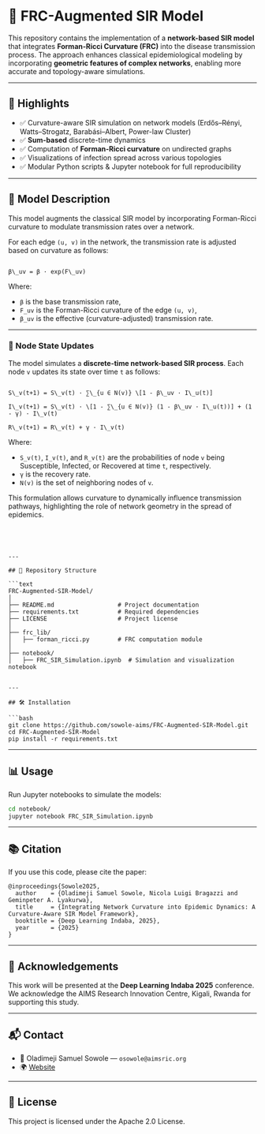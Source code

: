 
# 🧠 FRC-Augmented SIR Model

This repository contains the implementation of a **network-based SIR model** that integrates **Forman-Ricci Curvature (FRC)** into the disease transmission process. The approach enhances classical epidemiological modeling by incorporating **geometric features of complex networks**, enabling more accurate and topology-aware simulations.

---

## 📌 Highlights

- ✅ Curvature-aware SIR simulation on network models (Erdős–Rényi, Watts–Strogatz, Barabási–Albert, Power-law Cluster)
- ✅ **Sum-based** discrete-time dynamics
- ✅ Computation of **Forman-Ricci curvature** on undirected graphs
- ✅ Visualizations of infection spread across various topologies
- ✅ Modular Python scripts & Jupyter notebook for full reproducibility

---

## 🧪 Model Description

This model augments the classical SIR model by incorporating Forman-Ricci curvature to modulate transmission rates over a network.

For each edge `(u, v)` in the network, the transmission rate is adjusted based on curvature as follows:

```

β\_uv = β · exp(F\_uv)

```

Where:

- `β` is the base transmission rate,
- `F_uv` is the Forman-Ricci curvature of the edge `(u, v)`,
- `β_uv` is the effective (curvature-adjusted) transmission rate.

---

### 🔁 Node State Updates

The model simulates a **discrete-time network-based SIR process**. Each node `v` updates its state over time `t` as follows:

```

S\_v(t+1) = S\_v(t) · ∑\_{u ∈ N(v)} \[1 - β\_uv · I\_u(t)]

I\_v(t+1) = S\_v(t) · \[1 - ∑\_{u ∈ N(v)} (1 - β\_uv · I\_u(t))] + (1 - γ) · I\_v(t)

R\_v(t+1) = R\_v(t) + γ · I\_v(t)

```

Where:

- `S_v(t)`, `I_v(t)`, and `R_v(t)` are the probabilities of node `v` being Susceptible, Infected, or Recovered at time `t`, respectively.
- `γ` is the recovery rate.
- `N(v)` is the set of neighboring nodes of `v`.

This formulation allows curvature to dynamically influence transmission pathways, highlighting the role of network geometry in the spread of epidemics.
```




---

## 📁 Repository Structure

```text
FRC-Augmented-SIR-Model/
│
├── README.md                  # Project documentation
├── requirements.txt           # Required dependencies
├── LICENSE                    # Project license
│
├── frc_lib/
│   ├── forman_ricci.py        # FRC computation module
│
├── notebook/
│   ├── FRC_SIR_Simulation.ipynb  # Simulation and visualization notebook


---

## 🛠️ Installation

```bash
git clone https://github.com/sowole-aims/FRC-Augmented-SIR-Model.git
cd FRC-Augmented-SIR-Model
pip install -r requirements.txt
```

---

## 📊 Usage

Run Jupyter notebooks to simulate the models:

```bash
cd notebook/
jupyter notebook FRC_SIR_Simulation.ipynb
```

---

## 📚 Citation

If you use this code, please cite the paper:

```
@inproceedings{Sowole2025,
  author    = {Oladimeji Samuel Sowole, Nicola Luigi Bragazzi and Geminpeter A. Lyakurwa},
  title     = {Integrating Network Curvature into Epidemic Dynamics: A Curvature-Aware SIR Model Framework},
  booktitle = {Deep Learning Indaba, 2025},
  year      = {2025}
}
```

---

## 🤝 Acknowledgements

This work will be presented at the **Deep Learning Indaba 2025** conference. We acknowledge the AIMS Research Innovation Centre, Kigali, Rwanda for supporting this study.

---

## 📬 Contact

- 📧 Oladimeji Samuel Sowole — `osowole@aimsric.org`
- 🌍 [Website](https://aimsric.org)

---

## 📄 License

This project is licensed under the Apache 2.0 License.
